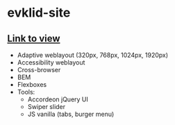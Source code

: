 # evklid-site

## [Link to view](https://wastedideas.github.io/evklid-site/)

* Adaptive weblayout (320px, 768px, 1024px, 1920px)
* Accessibility weblayout
* Сross-browser
* BEM
* Flexboxes
* Tools:
  * Accordeon jQuery UI
  * Swiper slider
  * JS vanilla (tabs, burger menu)
